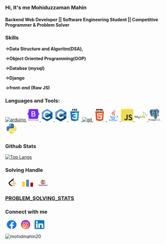 ### Hi, It's me Mohiduzzaman Mahin
#### Backend Web Developer || Software Engineering Student || Competitive Programmer & Problem Solver  

<h3>Skills</h3>

<p><b>    ->Data Structure and Algoritm(DSA),</b></p>
<p><b>    ->Object Oriented Programming(OOP)</b></p>
<p><b>    ->Databse (mysql)</b></p>
<p><b>    ->Django</b></p>
<p><b>    ->front-end (Raw JS)</b></p>

<h3 align="left">Languages and Tools:</h3>
<p align="left"> <a href="https://www.arduino.cc/" target="_blank" rel="noreferrer"> <img title="Arduino" src="https://cdn.worldvectorlogo.com/logos/arduino-1.svg" alt="arduino" width="40" height="40"/> </a>
  <a href="https://getbootstrap.com" target="_blank" rel="noreferrer"> <img title="bootstrap" src="https://raw.githubusercontent.com/devicons/devicon/master/icons/bootstrap/bootstrap-plain-wordmark.svg" alt="bootstrap" width="40" height="40"/> </a>
  <a href="https://www.cprogramming.com/" target="_blank" rel="noreferrer"> <img src="https://raw.githubusercontent.com/devicons/devicon/master/icons/c/c-original.svg" alt="c" width="40" height="40"/> </a>
  <a href="https://www.w3schools.com/cpp/" target="_blank" rel="noreferrer"> <img src="https://raw.githubusercontent.com/devicons/devicon/master/icons/cplusplus/cplusplus-original.svg" alt="cplusplus" width="40" height="40"/> </a> <a href="https://www.w3schools.com/css/" target="_blank" rel="noreferrer"> <img src="https://raw.githubusercontent.com/devicons/devicon/master/icons/css3/css3-original-wordmark.svg" alt="css3" width="40" height="40"/> </a>  <a href="https://git-scm.com/" target="_blank" rel="noreferrer"> <img src="https://www.vectorlogo.zone/logos/git-scm/git-scm-icon.svg" alt="git" width="40" height="40"/> </a> <a href="https://www.w3.org/html/" target="_blank" rel="noreferrer"> <img src="https://raw.githubusercontent.com/devicons/devicon/master/icons/html5/html5-original-wordmark.svg" alt="html5" width="40" height="40"/> </a> <a href="https://www.java.com" target="_blank" rel="noreferrer"> <img src="https://raw.githubusercontent.com/devicons/devicon/master/icons/java/java-original.svg" alt="java" width="40" height="40"/> </a> <a href="https://developer.mozilla.org/en-US/docs/Web/JavaScript" target="_blank" rel="noreferrer"> <img src="https://raw.githubusercontent.com/devicons/devicon/master/icons/javascript/javascript-original.svg" alt="javascript" width="40" height="40"/> </a>  <a href="https://www.mysql.com/" target="_blank" rel="noreferrer"> <img src="https://raw.githubusercontent.com/devicons/devicon/master/icons/mysql/mysql-original-wordmark.svg" alt="mysql" width="40" height="40"/> </a> <a href="https://www.postgresql.org" target="_blank" rel="noreferrer"> <img src="https://raw.githubusercontent.com/devicons/devicon/master/icons/postgresql/postgresql-original-wordmark.svg" alt="postgresql" width="40" height="40"/> </a> <a href="https://www.python.org" target="_blank" rel="noreferrer"> <img src="https://raw.githubusercontent.com/devicons/devicon/master/icons/python/python-original.svg" alt="python" width="40" height="40"/> </a>  </p>

<h3>Github Stats</h3>

  
 <!--  TOP LANGUAGES STATISTICS -->
 [![Top Langs](https://github-readme-stats.vercel.app/api/top-langs/?username=mohidmahin20&theme=dark&layout=compact&align=right&width=40%)](https://github.com/mohidmahin20/github-readme-stats)
 
 <h3 align="left">Solving Handle</h3>
<p align="left">
  <a href="https://leetcode.com/u/mohid_mahin/" target="blank"><img align="center" title="Leetcode" src="https://github.com/mohidmahin20/mohidmahin20/blob/main/leetcode.png" height="30" width="35"hspace="5"  /></a>
    <a href="https://codeforces.com/profile/Rencho" target="blank"><img align="center" title="CodeForces" src="https://github.com/mohidmahin20/mohidmahin20/blob/main/codeforces.png" height="30" width="35"hspace="5"  /></a>
   <a href="https://www.beecrowd.com.br/judge/en/profile/638709" target="blank"><img align="center" title="BeeCrowd" src="https://github.com/mohidmahin20/mohidmahin20/blob/main/download.png" height="30" width="35" hspace="5"  /></a>
  
</p>

 <a href="https://github.com/mohidmahin20/solving_stats"><h3>PROBLEM_SOLVING_STATS</h3></a>
  
 <h3 align="left">Connect with me</h3>
<p align="left">
<a href="https://www.facebook.com/mohidmahin15/" target="blank"><img align="center" title="Facebook" src="https://github.com/iffatul-anon/iffatul-anon/blob/main/facebook-logo.svg" alt="iffatul.anon" height="28" width="31"hspace="5"   /></a>
<a href="https://https://www.instagram.com/mohid_mahin15/" target="blank"><img align="center" title="Instagram" src="https://github.com/iffatul-anon/iffatul-anon/blob/main/instagram-logo-circle.png" alt="iffatul_anon" height="30" width="30"hspace="5"   /></a>
  <a href="https://www.linkedin.com/in/mahin15/" target="blank"><img align="center" title="LinkedIN" src="https://github.com/mohidmahin20/mohidmahin20/blob/main/linked%20in%20logo.png" alt="iffatul.anon" height="28" width="31" hspace="5"  /></a>
  <p align="left"> <img src="https://komarev.com/ghpvc/?username=mohidmahin20&label=Profile%20views&color=0e75b6&style=flat" alt="mohidmahin20" /> </p>

  
<br><br>

